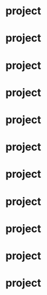 # project
# project
# project
# project
# project
# project
# project
# project
# project
# project
# project

